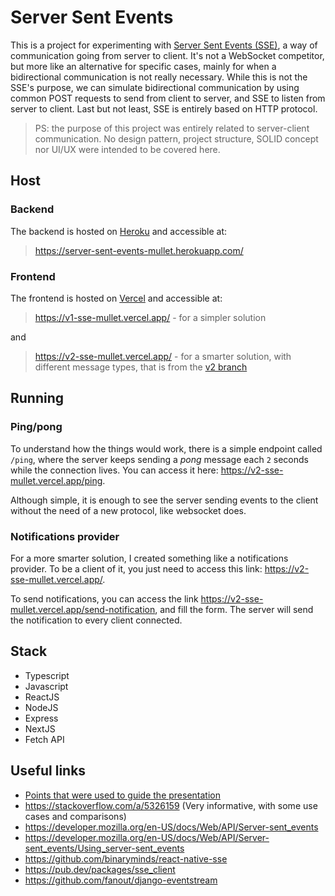 # Server Sent Events

This is a project for experimenting with [Server Sent Events (SSE)](https://developer.mozilla.org/en-US/docs/Web/API/Server-sent_events), a way of communication going from server to client. It's not a WebSocket competitor, but more like an alternative for specific cases, mainly for when a bidirectional communication is not really necessary. While this is not the SSE's purpose, we can simulate bidirectional communication by using common POST requests to send from client to server, and SSE to listen from server to client. Last but not least, SSE is entirely based on HTTP protocol.

> PS: the purpose of this project was entirely related to server-client communication. No design pattern, project structure, SOLID concept nor UI/UX were intended to be covered here.

## Host

### Backend

The backend is hosted on [Heroku](https://www.heroku.com/) and accessible at:

> https://server-sent-events-mullet.herokuapp.com/

### Frontend

The frontend is hosted on [Vercel](https://vercel.com/) and accessible at:

> https://v1-sse-mullet.vercel.app/ - for a simpler solution

and

> https://v2-sse-mullet.vercel.app/ - for a smarter solution, with different message types, that is from the [v2 branch](https://github.com/italomlp/sse/tree/v2)

## Running

### Ping/pong

To understand how the things would work, there is a simple endpoint called `/ping`, where the server keeps sending a _pong_ message each `2` seconds while the connection lives. You can access it here: https://v2-sse-mullet.vercel.app/ping.

Although simple, it is enough to see the server sending events to the client without the need of a new protocol, like websocket does.

### Notifications provider

For a more smarter solution, I created something like a notifications provider. To be a client of it, you just need to access this link: https://v2-sse-mullet.vercel.app/.

To send notifications, you can access the link https://v2-sse-mullet.vercel.app/send-notification, and fill the form. The server will send the notification to every client connected.

## Stack

- Typescript
- Javascript
- ReactJS
- NodeJS
- Express
- NextJS
- Fetch API

## Useful links

- [Points that were used to guide the presentation](/presentation.md)
- https://stackoverflow.com/a/5326159 (Very informative, with some use cases and comparisons)
- https://developer.mozilla.org/en-US/docs/Web/API/Server-sent_events
- https://developer.mozilla.org/en-US/docs/Web/API/Server-sent_events/Using_server-sent_events
- https://github.com/binaryminds/react-native-sse
- https://pub.dev/packages/sse_client
- https://github.com/fanout/django-eventstream
